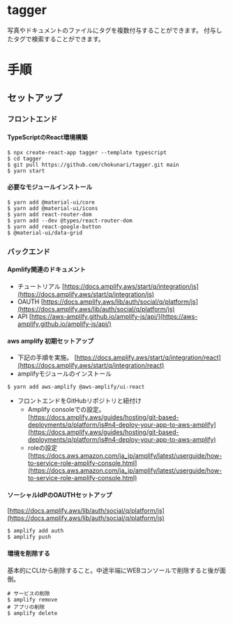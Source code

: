 # tagger
写真やドキュメントのファイルにタグを複数付与することができます。
付与したタグで検索することができます。

# 手順
## セットアップ
### フロントエンド
#### TypeScriptのReact環境構築
```
$ npx create-react-app tagger --template typescript
$ cd tagger
$ git pull https://github.com/chokunari/tagger.git main
$ yarn start
```

#### 必要なモジュールインストール
```
$ yarn add @material-ui/core
$ yarn add @material-ui/icons
$ yarn add react-router-dom
$ yarn add --dev @types/react-router-dom
$ yarn add react-google-button
$ @material-ui/data-grid
```

### バックエンド
#### Apmlify関連のドキュメント
- チュートリアル
[https://docs.amplify.aws/start/q/integration/js](https://docs.amplify.aws/start/q/integration/js)
- OAUTH
[https://docs.amplify.aws/lib/auth/social/q/platform/js](https://docs.amplify.aws/lib/auth/social/q/platform/js)
- API
[https://aws-amplify.github.io/amplify-js/api/](https://aws-amplify.github.io/amplify-js/api/)

#### aws amplify 初期セットアップ
- 下記の手順を実施。
[https://docs.amplify.aws/start/q/integration/react](https://docs.amplify.aws/start/q/integration/react)
- amplifyモジュールのインストール

```
$ yarn add aws-amplify @aws-amplify/ui-react

```

- フロントエンドをGitHubリポジトリと紐付け
    - Amplify consoleでの設定。
    [https://docs.amplify.aws/guides/hosting/git-based-deployments/q/platform/js#n4-deploy-your-app-to-aws-amplify](https://docs.amplify.aws/guides/hosting/git-based-deployments/q/platform/js#n4-deploy-your-app-to-aws-amplify)
    - roleの設定
    [https://docs.aws.amazon.com/ja_jp/amplify/latest/userguide/how-to-service-role-amplify-console.html](https://docs.aws.amazon.com/ja_jp/amplify/latest/userguide/how-to-service-role-amplify-console.html)

#### ソーシャルIdPのOAUTHセットアップ
[https://docs.amplify.aws/lib/auth/social/q/platform/js](https://docs.amplify.aws/lib/auth/social/q/platform/js)

```
$ amplify add auth
$ amplify push
```
#### 環境を削除する
基本的にCLIから削除すること。中途半端にWEBコンソールで削除すると後が面倒。
```
# サービスの削除
$ amplify remove
# アプリの削除
$ amplify delete
```